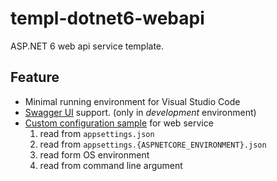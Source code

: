 # templ-dotnet6-webapi

ASP.NET 6 web api service template.

## Feature

 * Minimal running environment for Visual Studio Code
 * [Swagger UI](https://swagger.io/tools/swagger-ui/) support. (only in _development_ environment)
 * [Custom configuration sample](./AppSettings.cs) for web service
     1. read from `appsettings.json`
     2. read from `appsettings.{ASPNETCORE_ENVIRONMENT}.json`
     3. read form OS environment
     4. read from command line argument

